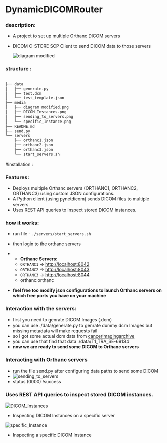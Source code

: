 # DynamicDICOMRouter
### description:
* A project to set up multiple Orthanc DICOM servers
* DICOM C-STORE SCP Client to send DICOM data to those servers

  ![diagram modified](https://github.com/user-attachments/assets/25dff47c-f87e-49bf-a0fd-e6bc32b9a36c)

### structure :
```bash

├── data
│   ├── generate.py
│   ├── test.dcm
│   └── test_template.json
├── media
│   ├── diagram modified.png
│   ├── DICOM_Instances.png
│   ├── sending_to_servers.png
│   └── specific_Instance.png
├── README.md
├── send.py
└── servers
    ├── orthanc1.json
    ├── orthanc2.json
    ├── orthanc3.json
    └── start_servers.sh
```
#installation :

### Features:
* Deploys multiple Orthanc servers (ORTHANC1, ORTHANC2, ORTHANC3) using custom JSON configurations.
* A Python client (using pynetdicom) sends DICOM files to multiple servers.
* Uses REST API queries to inspect stored DICOM instances.

### how it works:
* run file - `./servers/start_servers.sh`
* then login to the orthanc servers
* - **Orthanc Servers:**
  - `ORTHANC1` → [http://localhost:8042](http://localhost:8042)
  - `ORTHANC2` → [http://localhost:8043](http://localhost:8043)
  - `ORTHANC3` → [http://localhost:8044](http://localhost:8044)
  - orthanc:orthanc
 
* **feel free too modify json configurations to launch Orthanc servers on which free ports you have on your machine**

### Interaction with the servers:
* first you need to genrate DICOM Images (.dcm)
* you can use ./data/generate.py to genrate dummy dcm Images but missing metadata will make requests fail
* so I got some actual dcm data from [cancerimagingarchive](https://www.cancerimagingarchive.net/)
* you can use that find that data ./data/T1_TRA_SE-69134
* **now we are ready to send some DICOM to Orthanc servers**

### Interacting with Orthanc servers
* run the file send.py after configuring data paths to send some DICOM
* ![sending_to_servers](https://github.com/user-attachments/assets/f9dda8db-259f-4983-847c-d9c8120d5714)
* status (0000) !success

### Uses REST API queries to inspect stored DICOM instances.
![DICOM_Instances](https://github.com/user-attachments/assets/58812ef9-81df-41c3-98a4-ac6ddab6d574)
* Inspecting DICOM Instances on a specific server

![specific_Instance](https://github.com/user-attachments/assets/755a6091-1121-4e5a-bc1f-fafece141580)
* Inspecting a specific DICOM Instance   





